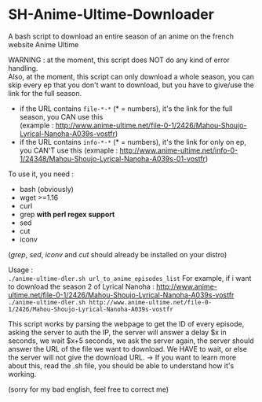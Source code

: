 # SH-Anime-Ultime-Downloader
A bash script to download an entire season of an anime on the french website Anime Ultime
 
WARNING : at the moment, this script does NOT do any kind of error handling.  
Also, at the moment, this script can only download a whole season, you can skip every ep that you don't want to download, but you have to give/use the link for the full season.  
- if the URL contains `file-*-*` (* = numbers), it's the link for the full season, you CAN use this  
(example : http://www.anime-ultime.net/file-0-1/2426/Mahou-Shoujo-Lyrical-Nanoha-A039s-vostfr)
- if the URL contains `info-*-*` (* = numbers), it's the link for only on ep, you CAN'T use this
(exmaple : http://www.anime-ultime.net/info-0-1/24348/Mahou-Shoujo-Lyrical-Nanoha-A039s-01-vostfr)

To use it, you need :
- bash (obviously)
- wget >=1.16
- curl 
- grep **with perl regex support**
- sed
- cut
- iconv 
 
(*grep*, *sed*, *iconv* and *cut* should already be installed on your distro) 

Usage :  
```./anime-ultime-dler.sh url_to_anime_episodes_list```
For example, if i want to download the season 2 of Lyrical Nanoha : http://www.anime-ultime.net/file-0-1/2426/Mahou-Shoujo-Lyrical-Nanoha-A039s-vostfr  
```./anime-ultime-dler.sh http://www.anime-ultime.net/file-0-1/2426/Mahou-Shoujo-Lyrical-Nanoha-A039s-vostfr```
  
This script works by parsing the webpage to get the ID of every episode, asking the server to auth the IP, the server will answer a delay $x in seconds, we wait $x+5 seconds, we ask the server again, the server should answer the URL of the file we want to download. We HAVE to wait, or else the server will not give the download URL. -> If you want to learn more about this, read the .sh file, you should be able to understand how it's working.
  
(sorry for my bad english, feel free to correct me)
